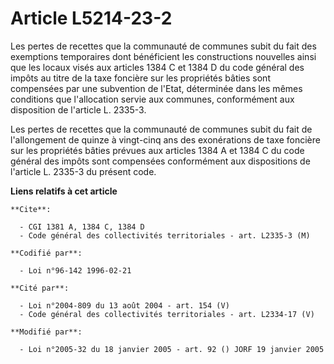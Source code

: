 # Article L5214-23-2

Les pertes de recettes que la communauté de communes subit du fait des exemptions temporaires dont bénéficient les
constructions nouvelles ainsi que les locaux visés aux articles 1384 C et 1384 D du code général des impôts au titre de la
taxe foncière sur les propriétés bâties sont compensées par une subvention de l'Etat, déterminée dans les mêmes conditions
que l'allocation servie aux communes, conformément aux disposition de l'article L. 2335-3.

Les pertes de recettes que la communauté de communes subit du fait de l'allongement de quinze à vingt-cinq ans des
exonérations de taxe foncière sur les propriétés bâties prévues aux articles 1384 A et 1384 C du code général des impôts sont
compensées conformément aux dispositions de l'article L. 2335-3 du présent code.

**Liens relatifs à cet article**

	**Cite**:

	  - CGI 1381 A, 1384 C, 1384 D
	  - Code général des collectivités territoriales - art. L2335-3 (M)

	**Codifié par**:

	  - Loi n°96-142 1996-02-21

	**Cité par**:

	  - Loi n°2004-809 du 13 août 2004 - art. 154 (V)
	  - Code général des collectivités territoriales - art. L2334-17 (V)

	**Modifié par**:

	  - Loi n°2005-32 du 18 janvier 2005 - art. 92 () JORF 19 janvier 2005
